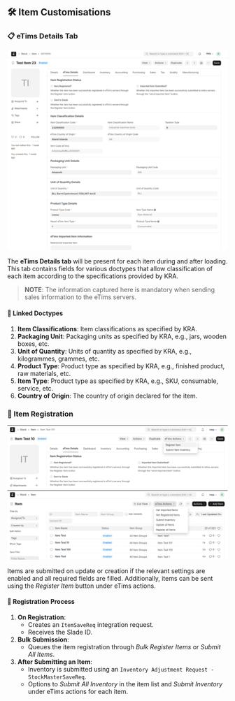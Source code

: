 ## 🛠️ Item Customisations

### 📋 eTims Details Tab

<a id="item_customisations"></a>
![Item Doctype Customisations](../images/item_etims_tab.png)

The **eTims Details tab** will be present for each item during and after loading. This tab contains fields for various doctypes that allow classification of each item according to the specifications provided by KRA.

> **NOTE**: The information captured here is mandatory when sending sales information to the eTims servers.

#### 🔗 Linked Doctypes

1. **Item Classifications**: Item classifications as specified by KRA.
2. **Packaging Unit**: Packaging units as specified by KRA, e.g., jars, wooden boxes, etc.
3. **Unit of Quantity**: Units of quantity as specified by KRA, e.g., kilogrammes, grammes, etc.
4. **Product Type**: Product type as specified by KRA, e.g., finished product, raw materials, etc.
5. **Item Type**: Product type as specified by KRA, e.g., SKU, consumable, service, etc.
6. **Country of Origin**: The country of origin declared for the item.

### 📝 Item Registration

<a id="item_registration"></a>

![Item Registration Screenshot](../images/item_registration.png)
![Item Registration Screenshot](../images/item_list.png)

Items are submitted on update or creation if the relevant settings are enabled and all required fields are filled. Additionally, items can be sent using the _Register Item_ button under eTims actions.

#### 🔄 Registration Process

1. **On Registration**:
   - Creates an `ItemSaveReq` integration request.
   - Receives the Slade ID.
2. **Bulk Submission**:
   - Queues the item registration through _Bulk Register Items_ or _Submit All Items_.
3. **After Submitting an Item**:
   - Inventory is submitted using an `Inventory Adjustment Request - StockMasterSaveReq`.
   - Options to _Submit All Inventory_ in the item list and _Submit Inventory_ under eTims actions for each item.
